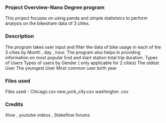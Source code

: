 
### Project Overview-Nano Degree program
This project focuses on using panda and simple statistsics to perform analysis on the bikeshare  data of 3 cities. 

### Description
The program takes user input and filter the data of bike usage in each of the 3 cities by Month , day , hour. The program also helps in providing information on 
most popular End and start station 
total trip duration.
Types of Users 
Types of users by Gender ( only applicable for 2 cities)
The oldest User
The youngest User
Most common user birth year 

### Files used
Files used - Chicago.csv 
new_york_city.csv
washington .csv

### Credits
Xlow , youtube videos , Stakeflow forums

